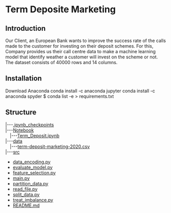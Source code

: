 # Term Deposite Marketing

## Introduction

Our Client, an European Bank wants to improve the success rate of the calls made to the customer for investing on their deposit schemes. For this, Company provides us their call centre data to make a machine learning model that identify weather a customer will invest on the scheme or not. The dataset consists of 40000 rows and 14 columns.

 ## Installation
 
Download Anaconda
conda install -c anaconda jupyter
conda install -c anaconda spyder
$ conda list -e > requirements.txt

## Structure


|---[.ipynb_checkpoints](.1n2hY16EyVUZXZZX/tree/main/.ipynb_checkpoints)<br>
|---[Notebook](.1n2hY16EyVUZXZZX/tree/main/Notebook)<br>
 &emsp;|---[Term_Deposit.ipynb](./dir2/file1.ipyb)<br>
|---[data](./dir3)<br>
 &emsp;|---[term-deposit-marketing-2020.csv](./dir3/file11.csv)<br>
|---[src](./dir4)<br>
   * [data_encoding.py](./dir4/file4.py)
   * [evaluate_model.py](./dir4/file2.py)
   * [feature_selection.py](./dir4/file3.py)
   * [main.py](./dir4/file1.py)
   * [partition_data.py](./dir4/file5.py)
   * [read_file.py](./dir4/file6.py)
   * [split_data.py](./dir4/file7.py)
   * [treat_imbalance.py](./dir4/file8.py)
 * [README.md](./README.md)
 
 
